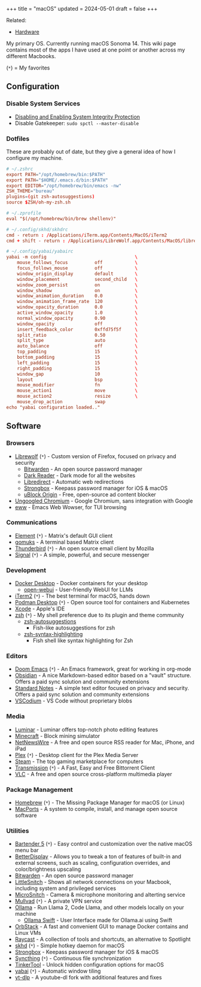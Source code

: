 +++
title = "macOS"
updated = 2024-05-01
draft = false
+++

Related:

-   [Hardware](/wiki/hardware/)

My primary OS. Currently running macOS Sonoma 14. This wiki page contains most
of the apps I have used at one point or another across my different Macbooks.

(`*`) = My favorites

## Configuration

### Disable System Services

-   [Disabling and Enabling System Integrity
    Protection](https://developer.apple.com/documentation/security/disabling_and_enabling_system_integrity_protection)
-   Disable Gatekeeper: `sudo spctl --master-disable`

### Dotfiles

These are probably out of date, but they give a general idea of how I configure
my machine.

```conf
# ~/.zshrc
export PATH="/opt/homebrew/bin:$PATH"
export PATH="$HOME/.emacs.d/bin:$PATH"
export EDITOR="/opt/homebrew/bin/emacs -nw"
ZSH_THEME="bureau"
plugins=(git zsh-autosuggestions)
source $ZSH/oh-my-zsh.sh
```

```conf
# ~/.zprofile
eval "$(/opt/homebrew/bin/brew shellenv)"
```

```conf
# ~/.config/skhd/skhdrc
cmd - return : /Applications/iTerm.app/Contents/MacOS/iTerm2
cmd + shift - return : /Applications/LibreWolf.app/Contents/MacOS/librewolf
```

```conf
# ~/.config/yabai/yabairc
yabai -m config                                 \
    mouse_follows_focus          off            \
    focus_follows_mouse          off            \
    window_origin_display        default        \
    window_placement             second_child   \
    window_zoom_persist          on             \
    window_shadow                on             \
    window_animation_duration    0.0            \
    window_animation_frame_rate  120            \
    window_opacity_duration      0.0            \
    active_window_opacity        1.0            \
    normal_window_opacity        0.90           \
    window_opacity               off            \
    insert_feedback_color        0xffd75f5f     \
    split_ratio                  0.50           \
    split_type                   auto           \
    auto_balance                 off            \
    top_padding                  15             \
    bottom_padding               15             \
    left_padding                 15             \
    right_padding                15             \
    window_gap                   10             \
    layout                       bsp            \
    mouse_modifier               fn             \
    mouse_action1                move           \
    mouse_action2                resize         \
    mouse_drop_action            swap
echo "yabai configuration loaded.."
```

## Software

### Browsers

-   [Librewolf](https://librewolf.net/) (`*`) - Custom version of Firefox,
    focused on privacy and security
    -   [Bitwarden](https://bitwarden.com/) - An open source password manager
    -   [Dark Reader](https://darkreader.org/) - Dark mode for all the websites
    -   [Libredirect](https://libredirect.github.io/) - Automatic web
        redirections
    -   [Strongbox](https://strongboxsafe.com/) - Keepass password manager for
        iOS & macOS
    -   [uBlock Origin](https://ublockorigin.com/) - Free, open-source ad
        content blocker
-   [Ungoogled
    Chromium](https://github.com/ungoogled-software/ungoogled-chromium) - Google
    Chromium, sans integration with Google
-   [eww](https://www.gnu.org/software/emacs/manual/html_mono/eww.html) - Emacs
    Web Wowser, for TUI browsing

### Communications

-   [Element](https://element.io/) (`*`) - Matrix's default GUI client
-   [gomuks](https://github.com/tulir/gomuks) - A terminal based Matrix client
-   [Thunderbird](https://www.thunderbird.net/) (`*`) - An open source email
    client by Mozilla
-   [Signal](https://signal.org/) (`*`) - A simple, powerful, and secure
    messenger

### Development

-   [Docker Desktop](https://www.docker.com/products/docker-desktop/) - Docker
    containers for your desktop
    -   [open-webui](https://github.com/open-webui/open-webui) - User-friendly
        WebUI for LLMs
-   [iTerm2](https://iterm2.com/) (`*`) - The best terminal for macOS, hands
    down
-   [Podman Desktop](https://podman-desktop.io/) (`*`) - Open source tool for
    containers and Kubernetes
-   [Xcode](https://developer.apple.com/xcode/) - Apple's IDE
-   [zsh](https://en.wikipedia.org/wiki/Z_shell) (`*`) - My shell preference due
    to its plugin and theme community
    -   [zsh-autosuggestions](https://github.com/zsh-users/zsh-autosuggestions)
        - Fish-like autosuggestions for zsh
    -   [zsh-syntax-highlighting](https://github.com/zsh-users/zsh-syntax-highlighting)
        - Fish shell like syntax highlighting for Zsh

### Editors

-   [Doom Emacs](https://github.com/doomemacs/doomemacs) (`*`) - An Emacs
    framework, great for working in org-mode
-   [Obsidian](https://obsidian.md/) - A nice Markdown-based editor based on a
    "vault" structure. Offers a paid sync solution and community extensions
-   [Standard Notes](https://standardnotes.com/) - A simple text editor focused
    on privacy and security. Offers a paid sync solution and community
    extensions
-   [VSCodium](https://vscodium.com/) - VS Code without proprietary blobs

### Media

-   [Luminar](https://skylum.com/luminar) - Luminar offers top-notch photo
    editing features
-   [Minecraft](https://www.minecraft.net/) - Block mining simulator
-   [NetNewsWire](https://netnewswire.com/) - A free and open source RSS reader
    for Mac, iPhone, and iPad
-   [Plex](https://www.plex.tv/) (`*`) - Desktop client for the Plex Media
    Server
-   [Steam](https://store.steampowered.com/) - The top gaming marketplace for
    computers
-   [Transmission](https://transmissionbt.com/) (`*`) - A Fast, Easy and Free
    Bittorrent Client
-   [VLC](https://www.videolan.org/vlc/) - A free and open source cross-platform
    multimedia player

### Package Management

-   [Homebrew](https://brew.sh/) (`*`) - The Missing Package Manager for macOS
    (or Linux)
-   [MacPorts](https://www.macports.org/) - A system to compile, install, and
    manage open source software

### Utilities

-   [Bartender 5](https://www.macbartender.com/Bartender5/) (`*`) - Easy control
    and customization over the native macOS menu bar
-   [BetterDisplay](https://betterdisplay.pro/) - Allows you to tweak a ton of
    features of built-in and external screens, such as scaling, configuration
    overrides, and color/brightness upscaling
-   [Bitwarden](https://bitwarden.com/) - An open source password manager
-   [LittleSnitch](https://obdev.at/products/littlesnitch/index.html) - Shows
    all network connections on your Macbook, including system and privileged
    services
-   [MicroSnitch](https://obdev.at/products/microsnitch/index.html) - Camera &
    microphone monitoring and alterting service
-   [Mullvad](https://mullvad.net/) (`*`) - A private VPN service
-   [Ollama](https://ollama.com/) - Run Llama 2, Code Llama, and other models
    locally on your machine
    -   [Ollama Swift](https://github.com/kghandour/Ollama-SwiftUI) - User
        Interface made for Ollama.ai using Swift
-   [OrbStack](https://orbstack.dev/) - A fast and convenient GUI to manage
    Docker contains and Linux VMs
-   [Raycast](https://www.raycast.com/) - A collection of tools and shortcuts,
    an alternative to Spotlight
-   [skhd](https://github.com/koekeishiya/skhd) (`*`) - Simple hotkey daemon for
    macOS
-   [Strongbox](https://strongboxsafe.com/) - Keepass password manager for iOS &
    macOS
-   [Syncthing](https://syncthing.net/) (`*`) - Continuous file synchronization
-   [TinkerTool](https://www.bresink.com/osx/TinkerTool.html) - Unlock hidden
    configuration options for macOS
-   [yabai](https://github.com/koekeishiya/yabai) (`*`) - Automatic window
    tiling
-   [yt-dlp](https://github.com/yt-dlp/yt-dlp) - A youtube-dl fork with
    additional features and fixes
